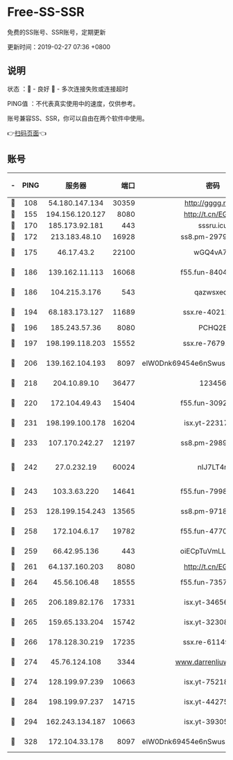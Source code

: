 # Free-SS-SSR

免费的SS账号、SSR账号，定期更新

更新时间：2019-02-27 07:36 +0800

## 说明

状态     ：🙂 - 良好 🙁 - 多次连接失败或连接超时

PING值   ：不代表真实使用中的速度，仅供参考。

账号兼容SS、SSR，你可以自由在两个软件中使用。

👉[扫码页面](https://liesauer.github.io/free-ss-ssr.github.io/)👈

## 账号

|-|PING|服务器|端口|密码|加密方式|区域|
|:----:|:----:|:-----:|-----:|:----:|:----:|:----:|
|🙂|108|54.180.147.134|30359|http://gggg.rocks|chacha20|KR|
|🙂|155|194.156.120.127|8080|http://t.cn/EGJIyrl|rc4-md5|RU|
|🙂|170|185.173.92.181|443|sssru.icu|rc4-md5|RU|
|🙂|172|213.183.48.10|16928|ss8.pm-29798325|rc4-md5|RU|
|🙂|175|46.17.43.2|22100|wGQ4vA7D|aes-256-gcm|RU|
|🙂|186|139.162.11.113|16068|f55.fun-84043831|aes-256-cfb|SG|
|🙂|186|104.215.3.176|543|qazwsxedc|aes-256-gcm|JP|
|🙂|194|68.183.173.127|11689|ssx.re-40212864|aes-256-cfb|US|
|🙂|196|185.243.57.36|8080|PCHQ2E|rc4-md5|US|
|🙂|197|198.199.118.203|15552|ssx.re-76791926|aes-256-cfb|US|
|🙂|206|139.162.104.193|8097|eIW0Dnk69454e6nSwuspv9DmS201tQ0D|aes-256-cfb|JP|
|🙂|218|204.10.89.10|36477|123456|aes-256-cfb|US|
|🙂|220|172.104.49.43|15404|f55.fun-30923847|aes-256-cfb|SG|
|🙂|231|198.199.100.178|16204|isx.yt-22317466|aes-256-cfb|US|
|🙂|233|107.170.242.27|12197|ss8.pm-29892901|aes-256-cfb|US|
|🙂|242|27.0.232.19|60024|nIJ7LT4n|xchacha20-ietf-poly1305|HK|
|🙂|243|103.3.63.220|14641|f55.fun-79984823|aes-256-cfb|SG|
|🙂|253|128.199.154.243|13565|ss8.pm-97184216|aes-256-cfb|SG|
|🙂|258|172.104.6.17|19782|f55.fun-47700700|aes-256-cfb|US|
|🙂|259|66.42.95.136|443|oiECpTuVmLLxk4Ts|aes-256-cfb|US|
|🙂|261|64.137.160.203|8080|http://t.cn/EGJIyrl|rc4-md5|CA|
|🙂|264|45.56.106.48|18555|f55.fun-73571297|aes-256-cfb|US|
|🙂|265|206.189.82.176|17331|isx.yt-34656807|aes-256-cfb|SG|
|🙂|265|159.65.133.204|15742|isx.yt-32308322|aes-256-cfb|SG|
|🙂|266|178.128.30.219|17235|ssx.re-61149569|aes-256-cfb|SG|
|🙂|274|45.76.124.108|3344|www.darrenliuwei.com|aes-256-cfb|AU|
|🙂|274|128.199.97.239|10663|isx.yt-75218059|aes-256-cfb|SG|
|🙂|284|198.199.97.237|14715|isx.yt-44275898|aes-256-cfb|US|
|🙂|294|162.243.134.187|10663|isx.yt-39305244|aes-256-cfb|US|
|🙂|328|172.104.33.178|8097|eIW0Dnk69454e6nSwuspv9DmS201tQ0D|aes-256-cfb|SG|

